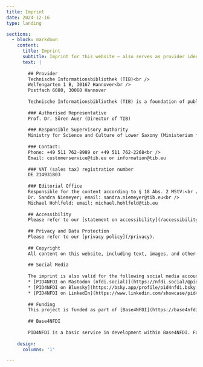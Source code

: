 ```yaml
---
title: Imprint
date: 2024-12-16
type: landing

sections:
  - block: markdown
    content:
      title: Imprint
      subtitle: Imprint for this website – also serves as provider identification according to § 5 Digitale Dienste Gesetz (DDG)
      text: |
        
        ## Provider
        Technische Informationsbibliothek (TIB)<br />
        Welfengarten 1 B, 30167 Hannover<br />
        Postfach 6080, 30060 Hannover
        
        Technische Informationsbibliothek (TIB) is a foundation of public law of the state of Lower Saxony.
        
        ### Authorised Representative
        Prof. Dr. Sören Auer (Director of TIB)
        
        ### Responsible Supervisory Authority
        Ministry for Science and Culture of Lower Saxony (Ministerium für Wissenschaft und Kultur des Landes Niedersachsen)
        
        ### Contact:
        Phone: +49 511 762-8989 or +49 511 762-2268<br />
        Email: customerservice@tib.eu or information@tib.eu
        
        ### VAT (sales tax) registration number
        DE 214931803
        
        ### Editorial Office
        Responsible for the content according to § 18 Abs. 2 MStV:<br />
        Dr. Sandra Niemeyer; email: sandra.niemeyer@tib.eu<br />
        Michael Hohlfeld; email: michael.hohlfeld@tib.eu
        
        ## Accessibility
        Please refer to our [statement on accessibility](/accessibility).
        
        ## Privacy and Data Protection
        Please refer to our [privacy policy](/privacy).
        
        ## Copyright
        All content on this website, including text, images, and other media, is protected by copyright laws, and hence reproduction, editing, and distribution outside the limits of copyright law require written permission from the author or creator. The exception is material which is clearly marked as licensed with an open content license, such as a [Creative Commons](https://creativecommons.org/) license. In these cases, the respective material (text, images, other media) can be used by third parties according to the conditions as stated by the respective license.
        
        ## Social Media
        
        The imprint is also valid for the following social media accounts:
        * [PID4NFDI on Mastodon (nfdi.social)](https://nfdi.social/@pid4nfdi)
        * [PID4NFDI on Bluesky](https://bsky.app/profile/pid4nfdi.bsky.social)
        * [PID4NFDI on LinkedIn](https://www.linkedin.com/showcase/pid4nfdi/)
        
        ## Funding
        This project is funded as part of [Base4NFDI](https://base4nfdi.de/). Grant number: [521466146](https://gepris.dfg.de/gepris/projekt/521466146)
        
        ## Base4NFDI
        
        PID4NFDI is a basic service in development within Base4NFDI. For more information, see [base4nfdi.de](https://base4nfdi.de/).
    
    design:
      columns: '1'

---
```

